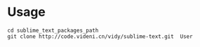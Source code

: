 # Usage
```
cd sublime_text_packages_path
git clone http://code.videni.cn/vidy/sublime-text.git  User
```
